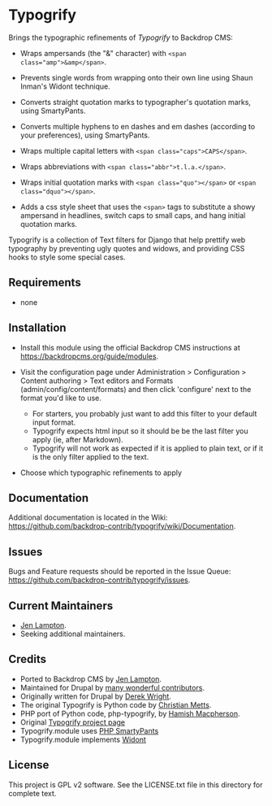 Typogrify
======================

Brings the typographic refinements of *Typogrify* to Backdrop CMS:

* Wraps ampersands (the "&" character) with `<span class="amp">&amp</span>`.

* Prevents single words from wrapping onto their own line using Shaun Inman's
  Widont technique.

* Converts straight quotation marks to typographer's quotation marks, using
  SmartyPants.

* Converts multiple hyphens to en dashes and em dashes (according to your
  preferences), using SmartyPants.

* Wraps multiple capital letters with `<span class="caps">CAPS</span>`.

* Wraps abbreviations with `<span class="abbr">t.l.a.</span>`.

* Wraps initial quotation marks with `<span class="quo"></span>` or
  `<span class="dquo"></span>`.

* Adds a css style sheet that uses the `<span>` tags to substitute a showy
  ampersand in headlines, switch caps to small caps, and hang initial quotation
  marks.

Typogrify is a collection of Text filters for Django that help prettify web
typography by preventing ugly quotes and widows, and providing CSS hooks to
style some special cases.


Requirements
------------

 * none


Installation
------------

- Install this module using the official Backdrop CMS instructions at
  https://backdropcms.org/guide/modules.

- Visit the configuration page under Administration > Configuration >
  Content authoring > Text editors and Formats (admin/config/content/formats)
  and then click 'configure' next to the format you'd like to use.
  * For starters, you probably just want to add this filter to your default
    input format.
  * Typogrify expects html input so it should be be the last filter you apply
    (ie, after Markdown).
  * Typogrify will not work as expected if it is applied to plain text, or if it
    is the only filter applied to the text.

- Choose which typographic refinements to apply


Documentation
-------------

Additional documentation is located in the Wiki:
https://github.com/backdrop-contrib/typogrify/wiki/Documentation.

Issues
------

Bugs and Feature requests should be reported in the Issue Queue:
https://github.com/backdrop-contrib/typogrify/issues.

Current Maintainers
-------------------

- [Jen Lampton](https://github.com/jenlampton).
- Seeking additional maintainers.

Credits
-------

- Ported to Backdrop CMS by [Jen Lampton](https://github.com/jenlampton).
- Maintained for Drupal by [many wonderful contributors](https://www.drupal.org/node/149970/committers).
- Originally written for Drupal by [Derek Wright](https://www.drupal.org/u/dww).
- The original Typogrify is Python code by [Christian Metts](https://github.com/mintchaos).
- PHP port of Python code, php-typogrify, by [Hamish Macpherson](https://github.com/hamstu).
- Original [Typogrify project page](http://code.google.com/p/typogrify/)
- Typogrify.module uses [PHP SmartyPants](http://www.michelf.com/projects/php-smartypants/)
- Typogrify.module implements [Widont](http://www.shauninman.com/archive/2006/08/22/widont_wordpress_plugin)

License
-------

This project is GPL v2 software.
See the LICENSE.txt file in this directory for complete text.

